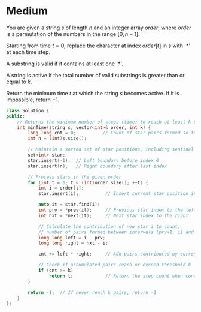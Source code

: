 # Medium

You are given a string $s$ of length $n$ and an integer array $order$, where $order$ is a permutation of the numbers in the range $[0, n - 1]$.

Starting from time $t = 0$, replace the character at index $order[t]$ in $s$ with '*' at each time step.

A substring is valid if it contains at least one '*'.

A string is active if the total number of valid substrings is greater than or equal to $k$.

Return the minimum time $t$ at which the string $s$ becomes active. If it is impossible, return $-1$.

```cpp
class Solution {
public:
    // Returns the minimum number of steps (time) to reach at least k stars
    int minTime(string s, vector<int>& order, int k) {
        long long cnt = 0;          // Count of star pairs formed so far
        int n = (int)s.size();

        // Maintain a sorted set of star positions, including sentinel boundaries
        set<int> star;
        star.insert(-1);  // Left boundary before index 0
        star.insert(n);   // Right boundary after last index

        // Process stars in the given order
        for (int t = 0; t < (int)order.size(); ++t) {
            int i = order[t];
            star.insert(i);          // Insert current star position into the set

            auto it = star.find(i);
            int prv = *prev(it);     // Previous star index to the left
            int nxt = *next(it);     // Next star index to the right

            // Calculate the contribution of new star i to count:
            // number of pairs formed between intervals [prv+1, i] and [i, nxt-1]
            long long left = i - prv;
            long long right = nxt - i;

            cnt += left * right;     // Add pairs contributed by current insertion

            // Check if accumulated pairs reach or exceed threshold k
            if (cnt >= k)
                return t;            // Return the step count when condition met
        }

        return -1;  // If never reach k pairs, return -1
    }
};
```
